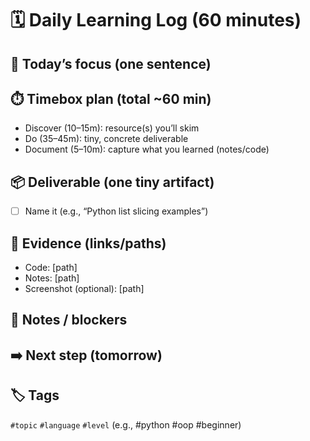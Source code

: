 # 🗓️ Daily Learning Log (60 minutes)

## 🎯 Today’s focus (one sentence)

## ⏱️ Timebox plan (total ~60 min)

- Discover (10–15m): resource(s) you’ll skim
- Do (35–45m): tiny, concrete deliverable
- Document (5–10m): capture what you learned (notes/code)

## 📦 Deliverable (one tiny artifact)

- [ ] Name it (e.g., “Python list slicing examples”)

## 🔎 Evidence (links/paths)

- Code: [path]
- Notes: [path]
- Screenshot (optional): [path]

## 🧠 Notes / blockers

## ➡️ Next step (tomorrow)

## 🏷️ Tags

`#topic` `#language` `#level` (e.g., #python #oop #beginner)
